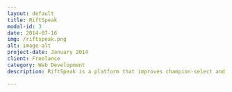 ```yaml
---
layout: default
title: RiftSpeak
modal-id: 3
date: 2014-07-16
img: /riftspeak.png
alt: image-alt
project-date: January 2014
client: Freelance
category: Web Development
description: RiftSpeak is a platform that improves champion-select and enables in-game voice-chat for the MOBA, League of Legends.

---
```

